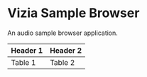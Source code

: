 # Vizia Sample Browser

An audio sample browser application.

| Header 1 | Header 2 |
| --- | --- |
| Table 1 | Table 2 |